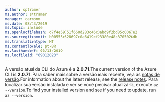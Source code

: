 ```yaml
---
author: sptramer
ms.author: sttramer
manager: carmonm
ms.date: 08/13/2019
ms.topic: include
ms.openlocfilehash: d7f4e59751f660d283c46c3abd9f2bd85c0067e2
ms.sourcegitcommit: b00555c528697c0a6419cf23380e48c8705026db
ms.translationtype: HT
ms.contentlocale: pt-BR
ms.lasthandoff: 08/13/2019
ms.locfileid: "69012023"
---
```

<span data-ttu-id="20cbf-101">A versão atual da CLI do Azure é a __2.0.71__.</span><span class="sxs-lookup"><span data-stu-id="20cbf-101">The current version of the Azure CLI is __2.0.71__.</span></span> <span data-ttu-id="20cbf-102">Para saber mais sobre a versão mais recente, veja as [notas de versão](../release-notes-azure-cli.md).</span><span class="sxs-lookup"><span data-stu-id="20cbf-102">For information about the latest release, see the [release notes](../release-notes-azure-cli.md).</span></span> <span data-ttu-id="20cbf-103">Para localizar sua versão instalada e ver se você precisar atualizá-la, execute `az --version`.</span><span class="sxs-lookup"><span data-stu-id="20cbf-103">To find your installed version and see if you need to update, run `az --version`.</span></span>
